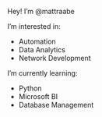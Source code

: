 Hey! I’m @mattraabe

I’m interested in:
- Automation
- Data Analytics
- Network Development

I’m currently learning:
- Python
- Microsoft BI
- Database Management

<!---
mattraabe/mattraabe is a ✨ special ✨ repository because its `README.md` (this file) appears on your GitHub profile.
You can click the Preview link to take a look at your changes.
--->

